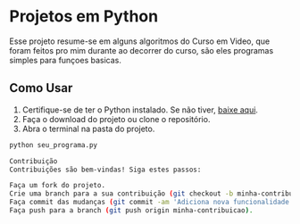 # Projetos em Python

Esse projeto resume-se em alguns algoritmos do Curso em Video, que foram feitos pro mim durante ao decorrer do curso, são eles programas simples para funçoes basicas. 

## Como Usar

1. Certifique-se de ter o Python instalado. Se não tiver, [baixe aqui](https://www.python.org/downloads/).
2. Faça o download do projeto ou clone o repositório.
3. Abra o terminal na pasta do projeto.

```bash
python seu_programa.py

Contribuição
Contribuições são bem-vindas! Siga estes passos:

Faça um fork do projeto.
Crie uma branch para a sua contribuição (git checkout -b minha-contribuicao).
Faça commit das mudanças (git commit -am 'Adiciona nova funcionalidade').
Faça push para a branch (git push origin minha-contribuicao).
